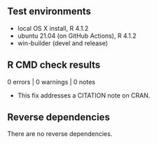 ## Test environments

* local OS X install, R 4.1.2
* ubuntu 21.04 (on GitHub Actions), R 4.1.2
* win-builder (devel and release)

## R CMD check results

0 errors | 0 warnings | 0 notes

- This fix addresses a CITATION note on CRAN.

## Reverse dependencies

There are no reverse dependencies.
